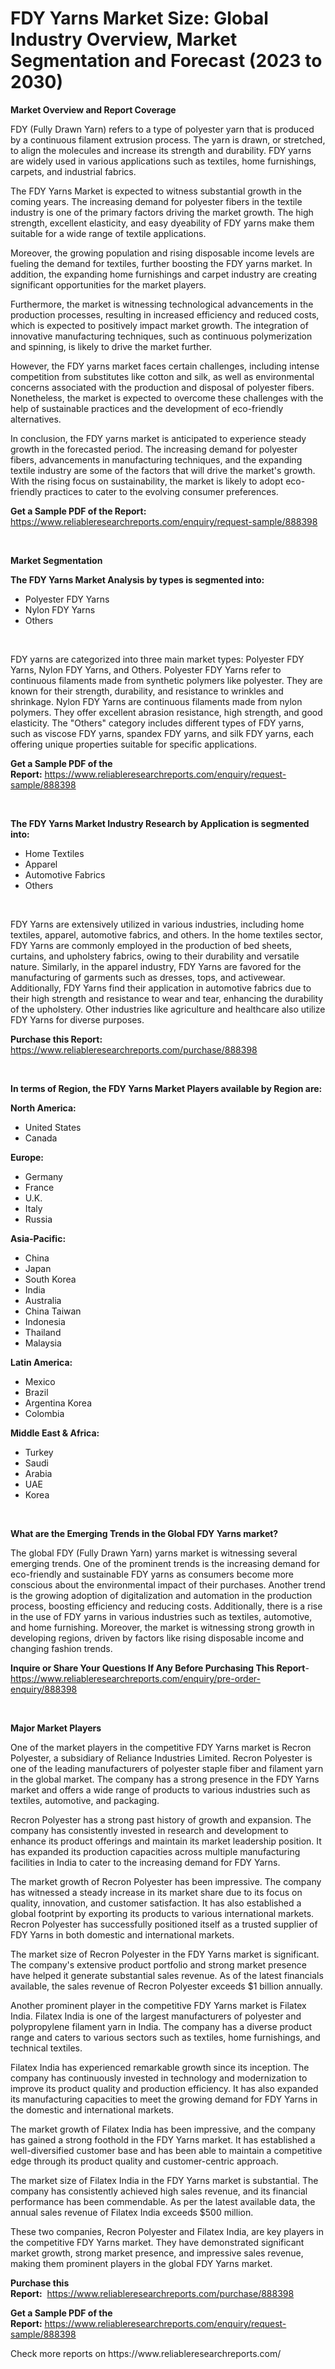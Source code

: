 <p><h1>FDY Yarns Market Size: Global Industry Overview, Market Segmentation and Forecast (2023 to 2030)</h1></p><p><strong>Market Overview and Report Coverage</strong></p>
<p><p>FDY (Fully Drawn Yarn) refers to a type of polyester yarn that is produced by a continuous filament extrusion process. The yarn is drawn, or stretched, to align the molecules and increase its strength and durability. FDY yarns are widely used in various applications such as textiles, home furnishings, carpets, and industrial fabrics.</p><p>The FDY Yarns Market is expected to witness substantial growth in the coming years. The increasing demand for polyester fibers in the textile industry is one of the primary factors driving the market growth. The high strength, excellent elasticity, and easy dyeability of FDY yarns make them suitable for a wide range of textile applications.</p><p>Moreover, the growing population and rising disposable income levels are fueling the demand for textiles, further boosting the FDY yarns market. In addition, the expanding home furnishings and carpet industry are creating significant opportunities for the market players.</p><p>Furthermore, the market is witnessing technological advancements in the production processes, resulting in increased efficiency and reduced costs, which is expected to positively impact market growth. The integration of innovative manufacturing techniques, such as continuous polymerization and spinning, is likely to drive the market further.</p><p>However, the FDY yarns market faces certain challenges, including intense competition from substitutes like cotton and silk, as well as environmental concerns associated with the production and disposal of polyester fibers. Nonetheless, the market is expected to overcome these challenges with the help of sustainable practices and the development of eco-friendly alternatives.</p><p>In conclusion, the FDY yarns market is anticipated to experience steady growth in the forecasted period. The increasing demand for polyester fibers, advancements in manufacturing techniques, and the expanding textile industry are some of the factors that will drive the market's growth. With the rising focus on sustainability, the market is likely to adopt eco-friendly practices to cater to the evolving consumer preferences.</p></p>
<p><strong>Get a Sample PDF of the Report:</strong> <a href="https://www.reliableresearchreports.com/enquiry/request-sample/888398">https://www.reliableresearchreports.com/enquiry/request-sample/888398</a></p>
<p>&nbsp;</p>
<p><strong>Market Segmentation</strong></p>
<p><strong>The FDY Yarns Market Analysis by types is segmented into:</strong></p>
<p><ul><li>Polyester FDY Yarns</li><li>Nylon FDY Yarns</li><li>Others</li></ul></p>
<p>&nbsp;</p>
<p><p>FDY yarns are categorized into three main market types: Polyester FDY Yarns, Nylon FDY Yarns, and Others. Polyester FDY Yarns refer to continuous filaments made from synthetic polymers like polyester. They are known for their strength, durability, and resistance to wrinkles and shrinkage. Nylon FDY Yarns are continuous filaments made from nylon polymers. They offer excellent abrasion resistance, high strength, and good elasticity. The "Others" category includes different types of FDY yarns, such as viscose FDY yarns, spandex FDY yarns, and silk FDY yarns, each offering unique properties suitable for specific applications.</p></p>
<p><strong>Get a Sample PDF of the Report:</strong>&nbsp;<a href="https://www.reliableresearchreports.com/enquiry/request-sample/888398">https://www.reliableresearchreports.com/enquiry/request-sample/888398</a></p>
<p>&nbsp;</p>
<p><strong>The FDY Yarns Market Industry Research by Application is segmented into:</strong></p>
<p><ul><li>Home Textiles</li><li>Apparel</li><li>Automotive Fabrics</li><li>Others</li></ul></p>
<p>&nbsp;</p>
<p><p>FDY Yarns are extensively utilized in various industries, including home textiles, apparel, automotive fabrics, and others. In the home textiles sector, FDY Yarns are commonly employed in the production of bed sheets, curtains, and upholstery fabrics, owing to their durability and versatile nature. Similarly, in the apparel industry, FDY Yarns are favored for the manufacturing of garments such as dresses, tops, and activewear. Additionally, FDY Yarns find their application in automotive fabrics due to their high strength and resistance to wear and tear, enhancing the durability of the upholstery. Other industries like agriculture and healthcare also utilize FDY Yarns for diverse purposes.</p></p>
<p><strong>Purchase this Report:</strong>&nbsp; <a href="https://www.reliableresearchreports.com/purchase/888398">https://www.reliableresearchreports.com/purchase/888398</a></p>
<p>&nbsp;</p>
<p><strong>In terms of Region, the FDY Yarns Market Players available by Region are:</strong></p>
<p>
    <p> <strong> North America: </strong>
        <ul>
            <li>United States</li>
            <li>Canada</li>
        </ul>
        </p> 
    <p> <strong> Europe: </strong>
        <ul>
            <li>Germany</li>
            <li>France</li>
            <li>U.K.</li>
            <li>Italy</li>
            <li>Russia</li>
        </ul>
        </p> 
    <p> <strong> Asia-Pacific: </strong>
        <ul>
            <li>China</li>
            <li>Japan</li>
            <li>South Korea</li>
            <li>India</li>
            <li>Australia</li>
            <li>China Taiwan</li>
            <li>Indonesia</li>
            <li>Thailand</li>
            <li>Malaysia</li>
        </ul>
        </p> 
    <p> <strong> Latin America: </strong>
        <ul>
            <li>Mexico</li>
            <li>Brazil</li>
            <li>Argentina Korea</li>
            <li>Colombia</li>
        </ul>
        </p> 
    <p> <strong> Middle East & Africa: </strong>
        <ul>
            <li>Turkey</li>
            <li>Saudi</li>
            <li>Arabia</li>
            <li>UAE</li>
            <li>Korea</li>
        </ul>
    </p>
    </p>
<p>&nbsp;</p>
<p><strong>What are the Emerging Trends in the Global FDY Yarns market?</strong></p>
<p><p>The global FDY (Fully Drawn Yarn) yarns market is witnessing several emerging trends. One of the prominent trends is the increasing demand for eco-friendly and sustainable FDY yarns as consumers become more conscious about the environmental impact of their purchases. Another trend is the growing adoption of digitalization and automation in the production process, boosting efficiency and reducing costs. Additionally, there is a rise in the use of FDY yarns in various industries such as textiles, automotive, and home furnishing. Moreover, the market is witnessing strong growth in developing regions, driven by factors like rising disposable income and changing fashion trends.</p></p>
<p><strong>Inquire or Share Your Questions If Any Before Purchasing This Report</strong>- <a href="https://www.reliableresearchreports.com/enquiry/pre-order-enquiry/888398">https://www.reliableresearchreports.com/enquiry/pre-order-enquiry/888398</a></p>
<p>&nbsp;</p>
<p><strong>Major Market Players</strong></p>
<p><p>One of the market players in the competitive FDY Yarns market is Recron Polyester, a subsidiary of Reliance Industries Limited. Recron Polyester is one of the leading manufacturers of polyester staple fiber and filament yarn in the global market. The company has a strong presence in the FDY Yarns market and offers a wide range of products to various industries such as textiles, automotive, and packaging.</p><p>Recron Polyester has a strong past history of growth and expansion. The company has consistently invested in research and development to enhance its product offerings and maintain its market leadership position. It has expanded its production capacities across multiple manufacturing facilities in India to cater to the increasing demand for FDY Yarns.</p><p>The market growth of Recron Polyester has been impressive. The company has witnessed a steady increase in its market share due to its focus on quality, innovation, and customer satisfaction. It has also established a global footprint by exporting its products to various international markets. Recron Polyester has successfully positioned itself as a trusted supplier of FDY Yarns in both domestic and international markets.</p><p>The market size of Recron Polyester in the FDY Yarns market is significant. The company's extensive product portfolio and strong market presence have helped it generate substantial sales revenue. As of the latest financials available, the sales revenue of Recron Polyester exceeds $1 billion annually.</p><p>Another prominent player in the competitive FDY Yarns market is Filatex India. Filatex India is one of the largest manufacturers of polyester and polypropylene filament yarn in India. The company has a diverse product range and caters to various sectors such as textiles, home furnishings, and technical textiles.</p><p>Filatex India has experienced remarkable growth since its inception. The company has continuously invested in technology and modernization to improve its product quality and production efficiency. It has also expanded its manufacturing capacities to meet the growing demand for FDY Yarns in the domestic and international markets.</p><p>The market growth of Filatex India has been impressive, and the company has gained a strong foothold in the FDY Yarns market. It has established a well-diversified customer base and has been able to maintain a competitive edge through its product quality and customer-centric approach.</p><p>The market size of Filatex India in the FDY Yarns market is substantial. The company has consistently achieved high sales revenue, and its financial performance has been commendable. As per the latest available data, the annual sales revenue of Filatex India exceeds $500 million.</p><p>These two companies, Recron Polyester and Filatex India, are key players in the competitive FDY Yarns market. They have demonstrated significant market growth, strong market presence, and impressive sales revenue, making them prominent players in the global FDY Yarns market.</p></p>
<p><strong>Purchase this Report:</strong>&nbsp;&nbsp;<a href="https://www.reliableresearchreports.com/purchase/888398">https://www.reliableresearchreports.com/purchase/888398</a></p>
<p></p>
<p><strong>Get a Sample PDF of the Report:</strong>&nbsp;<a href="https://www.reliableresearchreports.com/enquiry/request-sample/888398">https://www.reliableresearchreports.com/enquiry/request-sample/888398</a></p>
<p>Check more reports on https://www.reliableresearchreports.com/</p>